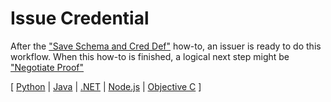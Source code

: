 # Issue Credential

After the ["Save Schema and Cred Def"](../save-schema-and-cred-def/README.md)
how-to, an issuer is ready to do this workflow. When this how-to is finished,
a logical next step might be ["Negotiate Proof"](../negotiate-proof/README.md)

[ [Python](../not-yet-written.md) | [Java](java/README.md) | [.NET](../not-yet-written.md) | [Node.js](../not-yet-written.md) | [Objective C](../not-yet-written.md) ]
